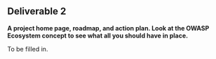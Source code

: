 ## **Deliverable 2**

**A project home page, roadmap, and action plan. Look at the OWASP
Ecosystem concept to see what all you should have in place.**

To be filled in.